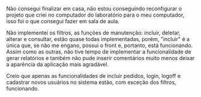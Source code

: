 Não consegui finalizar em casa, não estou conseguindo reconfigurar o projeto que criei no computador do laboratório para o meu computador, isso foi o que consegui fazer em sala de aula.

Não implementei os filtros, as funções de manutenção: incluir, deletar, alterar e consultar, estão quase todas implementadas, porém, "incluir" é a única que, se não me engano, possui o front e, portanto, está funcionando. Assim como as outras, não tive tempo de implementar a funcionalidade de gerar relatórios e também não pude inserir comentários muito menos deixar a aparência da aplicação mais agradável.

Creio que apenas as funcionalidades de incluir pedidos, login, logoff e cadastrar novos usuários no sistema estão, com exceção dos filtros, funcionando.